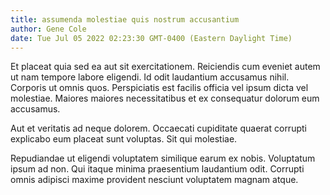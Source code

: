 ```yaml
---
title: assumenda molestiae quis nostrum accusantium
author: Gene Cole
date: Tue Jul 05 2022 02:23:30 GMT-0400 (Eastern Daylight Time)
---
```

Et placeat quia sed ea aut sit exercitationem. Reiciendis cum eveniet autem ut nam tempore labore eligendi. Id odit laudantium accusamus nihil. Corporis ut omnis quos. Perspiciatis est facilis officia vel ipsum dicta vel molestiae. Maiores maiores necessitatibus et ex consequatur dolorum eum accusamus.

 Aut et veritatis ad neque dolorem. Occaecati cupiditate quaerat corrupti explicabo eum placeat sunt voluptas. Sit qui molestiae.

 Repudiandae ut eligendi voluptatem similique earum ex nobis. Voluptatum ipsum ad non. Qui itaque minima praesentium laudantium odit. Corrupti omnis adipisci maxime provident nesciunt voluptatem magnam atque.